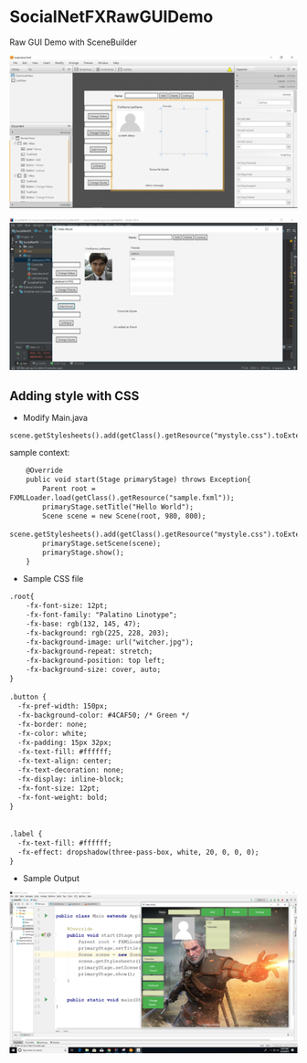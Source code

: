 # SocialNetFXRawGUIDemo

Raw GUI Demo with SceneBuilder

![](https://github.com/melvincabatuan/SocialNetFXRawGUIDemo/blob/master/scenebuilder.JPG)

![](https://github.com/melvincabatuan/SocialNetFXRawGUIDemo/blob/master/RawGUI.JPG)

## Adding style with CSS

- Modify Main.java

```
scene.getStylesheets().add(getClass().getResource("mystyle.css").toExternalForm()); 
```

sample context:

```
    @Override
    public void start(Stage primaryStage) throws Exception{
        Parent root = FXMLLoader.load(getClass().getResource("sample.fxml"));
        primaryStage.setTitle("Hello World");
        Scene scene = new Scene(root, 980, 800);
        scene.getStylesheets().add(getClass().getResource("mystyle.css").toExternalForm());
        primaryStage.setScene(scene);
        primaryStage.show();
    }
```

- Sample CSS file

```
.root{
    -fx-font-size: 12pt;
    -fx-font-family: "Palatino Linotype";
    -fx-base: rgb(132, 145, 47);
    -fx-background: rgb(225, 228, 203);
    -fx-background-image: url("witcher.jpg");
    -fx-background-repeat: stretch;
    -fx-background-position: top left;
    -fx-background-size: cover, auto;
}

.button {
  -fx-pref-width: 150px;
  -fx-background-color: #4CAF50; /* Green */
  -fx-border: none;
  -fx-color: white;
  -fx-padding: 15px 32px;
  -fx-text-fill: #ffffff;
  -fx-text-align: center;
  -fx-text-decoration: none;
  -fx-display: inline-block;
  -fx-font-size: 12pt;
  -fx-font-weight: bold;
}


.label {
  -fx-text-fill: #ffffff;
  -fx-effect: dropshadow(three-pass-box, white, 20, 0, 0, 0);
}
```

- Sample Output

![](https://github.com/melvincabatuan/SocialNetFXRawGUIDemo/blob/master/StyleWithCss.png)
